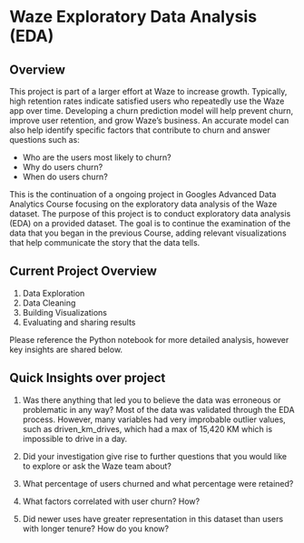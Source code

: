 # Waze Exploratory Data Analysis (EDA)
## Overview 
This project is part of a larger effort at Waze to increase growth. Typically, high retention rates indicate satisfied users who repeatedly use the Waze app over time. Developing a churn prediction model will help prevent churn, improve user retention, and grow Waze’s business. An accurate model can also help identify specific factors that contribute to churn and answer questions such as: 
* Who are the users most likely to churn?
* Why do users churn? 
* When do users churn? 

This is the continuation of a ongoing project in Googles Advanced Data Analytics Course focusing on the exploratory data analysis of the Waze dataset. The purpose of this project is to conduct exploratory data analysis (EDA) on a provided dataset. The goal is to continue the examination of the data that you began in the previous Course, adding relevant visualizations that help communicate the story that the data tells.
## Current Project Overview 
1. Data Exploration
2. Data Cleaning
3. Building Visualizations
4. Evaluating and sharing results

Please reference the Python notebook for more detailed analysis, however key insights are shared below. 
## Quick Insights over project
1. Was there anything that led you to believe the data was erroneous or problematic in any way?
Most of the data was validated through the EDA process. However, many variables had very improbable outlier values, such as driven_km_drives, which had a max of 15,420 KM which is impossible to drive in a day.

2. Did your investigation give rise to further questions that you would like to explore or ask the Waze team about?

3. What percentage of users churned and what percentage were retained?
4. What factors correlated with user churn? How?
5. Did newer uses have greater representation in this dataset than users with longer tenure? How do you know?
